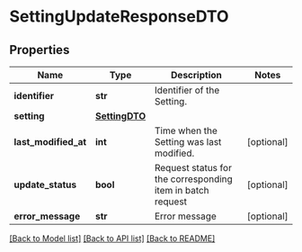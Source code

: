 # SettingUpdateResponseDTO

## Properties
Name | Type | Description | Notes
------------ | ------------- | ------------- | -------------
**identifier** | **str** | Identifier of the Setting. | 
**setting** | [**SettingDTO**](SettingDTO.md) |  | 
**last_modified_at** | **int** | Time when the Setting was last modified. | [optional] 
**update_status** | **bool** | Request status for the corresponding item in batch request | [optional] 
**error_message** | **str** | Error message | [optional] 

[[Back to Model list]](../README.md#documentation-for-models) [[Back to API list]](../README.md#documentation-for-api-endpoints) [[Back to README]](../README.md)

